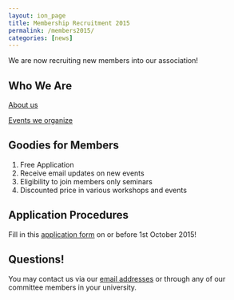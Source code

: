 ```yaml
---
layout: ion_page
title: Membership Recruitment 2015
permalink: /members2015/
categories: [news]
---
```


We are now recruiting new members into our association!

## Who We Are
[About us](http://ssahk.org/about/)

[Events we organize](http://ssahk.org/events/)

## Goodies for Members
1. Free Application
2. Receive email updates on new events
3. Eligibility to join members only seminars
4. Discounted price in various workshops and events

## Application Procedures
Fill in this [application form](https://docs.google.com/forms/d/18zJHbSdfCyXSFBurVim_09BJkzl6WPBq6pLLCrw2omY/viewform?edit_requested=true) on or before 1st October 2015!

## Questions!
You may contact us via our [email addresses](http://ssahk.org/contact-us/) or through any of our committee members in your university.
